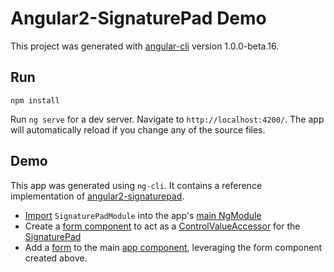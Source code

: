 # Angular2-SignaturePad Demo

This project was generated with [angular-cli](https://github.com/angular/angular-cli) version 1.0.0-beta.16.

## Run

`npm install`

Run `ng serve` for a dev server. Navigate to `http://localhost:4200/`. The app will automatically reload if you change any of the source files.

## Demo

This app was generated using `ng-cli`. It contains a reference implementation of [angular2-signaturepad](https://www.npmjs.com/package/angular2-signaturepad).

* [Import](https://github.com/lathonez/angular2-signaturepad-demo/blob/master/src/app/app.module.ts#L7) `SignaturePadModule` into the app's [main NgModule](https://github.com/lathonez/angular2-signaturepad-demo/blob/master/src/app/app.module.ts#L20)
* Create a [form component](https://github.com/lathonez/angular2-signaturepad-demo/blob/master/src/app/signature-field/signature-field.component.ts) to act as a [ControlValueAccessor](https://angular.io/docs/ts/latest/api/forms/index/ControlValueAccessor-interface.html) for the [SignaturePad](https://github.com/lathonez/angular2-signaturepad-demo/blob/master/src/app/signature-field/signature-field.component.ts)
* Add a [form](https://github.com/lathonez/angular2-signaturepad-demo/blob/master/src/app/signature-field/signature-field.component.ts) to the main [app component](https://github.com/lathonez/angular2-signaturepad-demo/blob/master/src/app/signature-field/signature-field.component.ts), leveraging the form component created above.